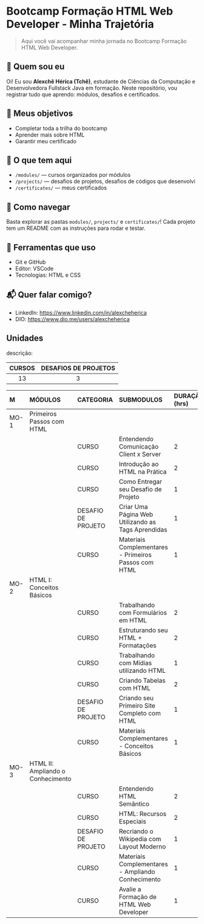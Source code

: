 # Bootcamp Formação HTML Web Developer - Minha Trajetória

> Aqui você vai acompanhar minha jornada no Bootcamp Formação HTML Web Developer.

## 📌 Quem sou eu
Oi! Eu sou **Alexchê Hérica (Tchê)**, estudante de Ciências da Computação e Desenvolvedora Fullstack Java em formação. Neste repositório, vou registrar tudo que aprendo: módulos, desafios e certificados.

## 🚀 Meus objetivos
- Completar toda a trilha do bootcamp  
- Aprender mais sobre HTML  
- Garantir meu certificado

## 📁 O que tem aqui
- `/modules/` — cursos organizados por módulos  
- `/projects/` — desafios de projetos, desafios de códigos que desenvolvi  
- `/certificates/` — meus certificados
    
## 📝 Como navegar
Basta explorar as pastas `modules/`, `projects/` e `certificates/`! Cada projeto tem um README com as instruções para rodar e testar.

## 🔧 Ferramentas que uso
- Git e GitHub  
- Editor: VSCode  
- Tecnologias: HTML e CSS  

## 📬 Quer falar comigo?
- LinkedIn: https://www.linkedin.com/in/alexcheherica  
- DIO: https://www.dio.me/users/alexcheherica


 
## Unidades
descrição:

| CURSOS | DESAFIOS DE PROJETOS |
|:----:       |:----------:     |
|13           |3                |





|M	  |MÓDULOS 							  	                                        |CATEGORIA 	            |SUBMODULOS 		                                                     |DURAÇÃO (hrs)	   |CHECK    |
|:--  |:---- 								                                            |:----	                |:----  		                                                         |:----		         |:----:	 |
|MO-1	| Primeiros Passos com HTML	                                      |	                      |			                                                               | 			           |   ✅    |
|		|			 										                                          |CURSO			            |Entendendo Comunicação Client x Server                              |2        	       |	 ✅		 |
|		|			 										                                          |CURSO			            |Introdução ao HTML na Prática                                       |2	   	           |	 ✅		 | 
|		|													                                          |CURSO			            |Como Entregar seu Desafio de Projeto                                |1	    		       |	 ✅	   |
|		|													                                          |DESAFIO DE PROJETO			|Criar Uma Página Web Utilizando as Tags Aprendidas                  |1			           |	 ✅		 |
|		|												                            	              |CURSO	                |Materiais Complementares - Primeiros Passos com HTML                |1		             |	 ✅		 |
|MO-2 | HTML I: Conceitos Básicos  			                                |	   	                  |				                                                             | 			           |   ✅   |
|		|													                                          |CURSO			            |Trabalhando com Formulários em HTML                                 |2	   		         |   ✅   |
|		|											                                              |CURSO	                |Estruturando seu HTML + Formatações                                 |2	               |	 ✅	  |
|		|												                                            |CURSO                  |Trabalhando com Mídias utilizando HTML 	                           |1    		         |	 ✅   |
| 	|												                                            |CURSO		        	    |Criando Tabelas com HTML	   	                                       |2			           |	 ✅	  |
| 	|											                               	              |DESAFIO DE PROJETO	    |Criando seu Primeiro Site Completo com HTML                         |1                |	 ✅	  |
|   |												                                            |CURSO	                |Materiais Complementares - Conceitos Básicos                        |1	   		         |	 ✅   |
|MO-3 | HTML II: Ampliando o Conhecimento  				                      |	                      |				                                                             |			           |	 ✅	  |
| 	|											  	                                          |CURSO			            |Entendendo HTML Semântico                                           |2	               |   ✅   |
| 	|												                                            |CURSO			            |HTML: Recursos Especiais	   			                                   |2			           |	 ✅	  |
| 	|												                                            |DESAFIO DE PROJETO		  |Recriando o Wikipedia com Layout Moderno	   	                       |1			           |	 ✅	  |
| 	|											                               	              |CURSO	                |Materiais Complementares - Ampliando Conhecimento                   |1                |	 ✅	  |
|   |												                                            |CURSO	                |Avalie a Formação de HTML Web Developer                             |1	   		         |	 ✅	  |
